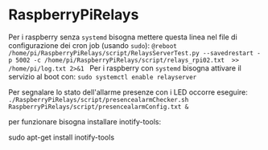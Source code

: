 # RaspberryPiRelays

Per i raspberry senza `systemd` bisogna mettere questa linea nel file di configurazione dei cron job (usando `sudo`):
`@reboot /home/pi/RaspberryPiRelays/script/RelaysServerTest.py --savedrestart -p 5002 -c /home/pi/RaspberryPiRelays/script/relays_rpi02.txt  >> /home/pi/log.txt 2>&1
`
Per i raspberry con `systemd` bisogna attivare il servizio al boot con:
`sudo systemctl enable relayserver`

Per segnalare lo stato dell'allarme presenze con i LED occorre eseguire:
`./RaspberryPiRelays/script/presencealarmChecker.sh RaspberryPiRelays/script/presencealarmConfig.txt &`

per funzionare bisogna installare inotify-tools:

sudo apt-get install inotify-tools

